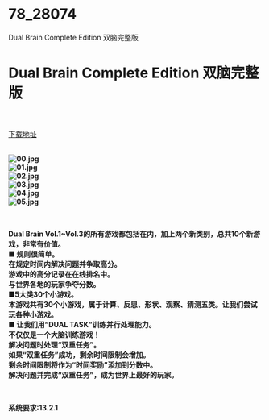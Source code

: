 # 78_28074
Dual Brain Complete Edition 双脑完整版
# Dual Brain Complete Edition 双脑完整版
 <br/></br>
[下载地址](https://www.switch520.cc/article/28074 "下载地址")
<br/></br>

<p><strong><img title="00.jpg" src="https://www.switch520.cc/muke_img/2022_03_11_6fc06199e3ded.jpg" alt="00.jpg"></strong><br>
<strong><img title="01.jpg" src="https://www.switch520.cc/muke_img/2022_03_11_b83f51b609a8b.jpg" alt="01.jpg"></strong><br>
<strong><img title="02.jpg" src="https://www.switch520.cc/muke_img/2022_03_11_9d6f7765b9c59.jpg" alt="02.jpg"></strong><br>
<strong><img title="03.jpg" src="https://www.switch520.cc/muke_img/2022_03_11_55cc38b0553cd.jpg" alt="03.jpg"></strong><br>
<strong><img title="04.jpg" src="https://www.switch520.cc/muke_img/2022_03_11_01bf3d38414f2.jpg" alt="04.jpg"></strong><br>
<strong><img title="05.jpg" src="https://www.switch520.cc/muke_img/2022_03_11_e8ff63c3427fa.jpg" alt="05.jpg"></strong></p>
<p>&nbsp;</p>
<p><strong>Dual Brain Vol.1~Vol.3的所有游戏都包括在内，加上两个新类别，总共10个新游戏，非常有价值。</strong><br>
<strong>■ 规则很简单。</strong><br>
<strong>在规定时间内解决问题并争取高分。</strong><br>
<strong>游戏中的高分记录在在线排名中。</strong><br>
<strong>与世界各地的玩家争夺分数。</strong><br>
<strong>■5大类30个小游戏。</strong><br>
<strong>本游戏共有30个小游戏，属于计算、反思、形状、观察、猜测五类。让我们尝试玩各种小游戏。</strong><br>
<strong>■ 让我们用“DUAL TASK”训练并行处理能力。</strong><br>
<strong>不仅仅是一个大脑训练游戏！</strong><br>
<strong>解决问题时处理“双重任务”。</strong><br>
<strong>如果“双重任务”成功，剩余时间限制会增加。</strong><br>
<strong>剩余时间限制将作为“时间奖励”添加到分数中。</strong><br>
<strong>解决问题并完成“双重任务”，成为世界上最好的玩家。</strong></p>
<p>&nbsp;</p>
<p><strong>系统要求:13.2.1</strong></p>



<p>&nbsp;</p>

